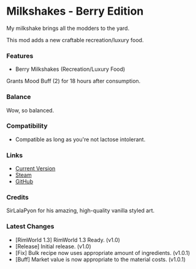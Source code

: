 # Milkshakes - Berry Edition

My milkshake brings all the modders to the yard.

This mod adds a new craftable recreation/luxury food.

### Features

- Berry Milkshakes (Recreation/Luxury Food)

Grants Mood Buff (2) for 18 hours after consumption.

### Balance

Wow, so balanced.

### Compatibility

- Compatible as long as you're not lactose intolerant.

### Links

- [Current Version](https://github.com/Sierra0001/Milkshakes---Berry-Edition/releases/tag/v1.0.1)
- [Steam](https://steamcommunity.com/sharedfiles/filedetails/?id=2594428074)
- [GitHub](https://github.com/Sierra0001/Milkshakes---Berry-Edition)

### Credits

SirLalaPyon for his amazing, high-quality vanilla styled art.

### Latest Changes

- [RimWorld 1.3] RimWorld 1.3 Ready. (v1.0)
- [Release] Initial release. (v1.0)
- [Fix] Bulk recipe now uses appropriate amount of ingredients. (v1.0.1)
- [Buff] Market value is now appropriate to the material costs. (v1.0.1)